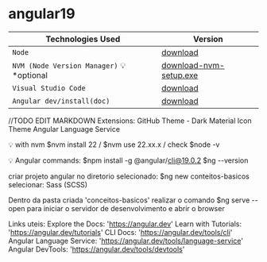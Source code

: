 # angular19

| Technologies Used                       | Version |
| ---                                     | ---       |
| `Node`                                  | [download](https://nodejs.org/pt)  |
| `NVM (Node Version Manager)` :bulb: *optional                      | [download-nvm-setup.exe](https://github.com/coreybutler/nvm-windows/releases) |
| `Visual Studio Code`                    | [download](https://code.visualstudio.com/download) |
| `Angular dev/install(doc)`                           | [download](https://angular.dev/installation) |

//TODO EDIT MARKDOWN
Extensions: GitHub Theme - Dark
Material Icon Theme
Angular Language Service

:bulb: with nvm $nvm install 22 / $nvm use 22.xx.x / check $node -v

:bulb: Angular commands: $npm install -g @angular/cli@19.0.2
$ng --version

criar projeto angular no diretorio selecionado: $ng new conteitos-basicos  
selecionar: Sass (SCSS)

Dentro da pasta criada 'conceitos-basicos' realizar o comando $ng serve --open
para iniciar o servidor de desenvolvimento e abrir o browser

Links uteis: 
Explore the Docs: 'https://angular.dev'
Learn with Tutorials: 'https://angular.dev/tutorials'
CLI Docs: 'https://angular.dev/tools/cli'
Angular Language Service: 'https://angular.dev/tools/language-service'
Angular DevTools: 'https://angular.dev/tools/devtools'





